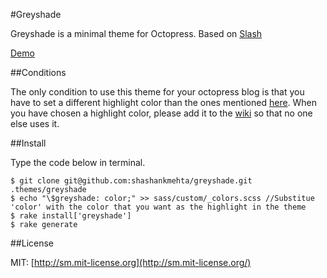 #Greyshade

Greyshade is a minimal theme for Octopress.
Based on [Slash](https://github.com/tommy351/Octopress-Theme-Slash)  

[Demo](http://shashankmehta.in)

##Conditions

The only condition to use this theme for your octopress blog is that you have to set a different highlight color than the ones mentioned [here](https://github.com/shashankmehta/greyshade/wiki/Sites-using-Greyshade). When you have chosen a highlight color, please add it to the [wiki](https://github.com/shashankmehta/greyshade/wiki/Sites-using-Greyshade) so that no one else uses it.

##Install

Type the code below in terminal.

	$ git clone git@github.com:shashankmehta/greyshade.git .themes/greyshade
	$ echo "\$greyshade: color;" >> sass/custom/_colors.scss //Substitue 'color' with the color that you want as the highlight in the theme
	$ rake install['greyshade']
	$ rake generate

##License

MIT: [http://sm.mit-license.org](http://sm.mit-license.org/)